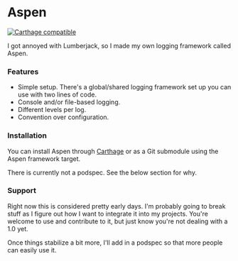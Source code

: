 # Aspen

[![Carthage compatible](https://img.shields.io/badge/Carthage-compatible-4BC51D.svg?style=flat)](https://github.com/Carthage/Carthage)

I got annoyed with Lumberjack, so I made my own logging framework called Aspen.

### Features

* Simple setup. There's a global/shared logging framework set up you can use with two lines of code.
* Console and/or file-based logging.
* Different levels per log.
* Convention over configuration.

### Installation

You can install Aspen through [Carthage][c] or as a Git submodule using the Aspen framework target.

There is currently not a podspec. See the below section for why.

### Support

Right now this is considered pretty early days. I'm probably going to break stuff as I figure out how I want to integrate it into my projects. You're welcome to use and contribute to it, but just know you're not dealing with a 1.0 yet.

Once things stabilize a bit more, I'll add in a podspec so that more people can easily use it. 


[c]: https://github.com/Carthage/Carthage
[cp]: http://cocoapods.org
